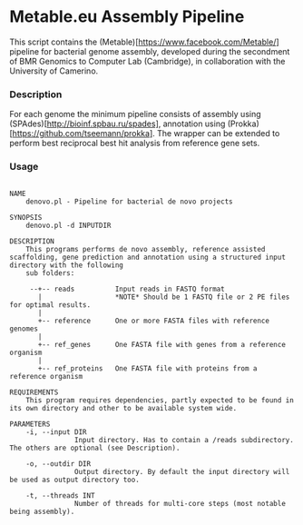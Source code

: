 # Metable.eu Assembly Pipeline

This script contains the (Metable)[https://www.facebook.com/Metable/] pipeline for bacterial genome assembly, 
developed during the secondment of BMR Genomics to Computer Lab (Cambridge), in collaboration with the
University of Camerino.

### Description

For each genome the minimum pipeline consists of assembly using 
(SPAdes)[http://bioinf.spbau.ru/spades], annotation using (Prokka)[https://github.com/tseemann/prokka].
The wrapper can be extended to perform best reciprocal best hit analysis from reference gene sets.


### Usage

```

NAME
    denovo.pl - Pipeline for bacterial de novo projects

SYNOPSIS
    denovo.pl -d INPUTDIR

DESCRIPTION
    This programs performs de novo assembly, reference assisted scaffolding, gene prediction and annotation using a structured input directory with the following
    sub folders:

     --+-- reads          Input reads in FASTQ format
       |                  *NOTE* Should be 1 FASTQ file or 2 PE files for optimal results.
       |
       +-- reference      One or more FASTA files with reference genomes
       |
       +-- ref_genes      One FASTA file with genes from a reference organism
       |
       +-- ref_proteins   One FASTA file with proteins from a reference organism

REQUIREMENTS
    This program requires dependencies, partly expected to be found in its own directory and other to be available system wide.

PARAMETERS
    -i, --input DIR
                Input directory. Has to contain a /reads subdirectory. The others are optional (see Description).

    -o, --outdir DIR
                Output directory. By default the input directory will be used as output directory too.

    -t, --threads INT
                Number of threads for multi-core steps (most notable being assembly).
```

